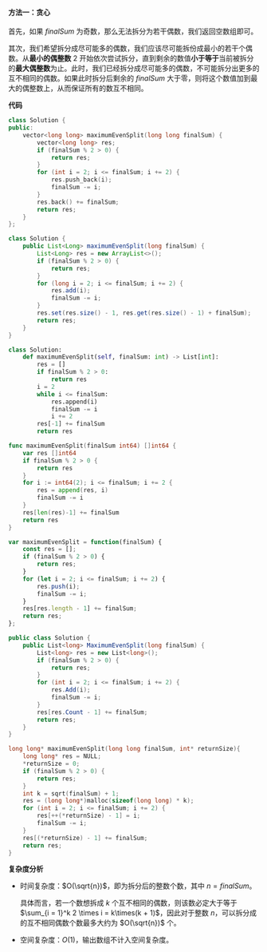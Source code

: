 #### 方法一：贪心

首先，如果 $\textit{finalSum}$ 为奇数，那么无法拆分为若干偶数，我们返回空数组即可。

其次，我们希望拆分成尽可能多的偶数，我们应该尽可能拆份成最小的若干个偶数。从**最小的偶整数** $2$ 开始依次尝试拆分，直到剩余的数值**小于等于**当前被拆分的**最大偶整数**为止。此时，我们已经拆分成尽可能多的偶数，不可能拆分出更多的互不相同的偶数。如果此时拆分后剩余的 $\textit{finalSum}$ 大于零，则将这个数值加到最大的偶整数上，从而保证所有的数互不相同。

**代码**

```C++ [sol1-C++]
class Solution {
public:
    vector<long long> maximumEvenSplit(long long finalSum) {
        vector<long long> res;
        if (finalSum % 2 > 0) {
            return res;
        }
        for (int i = 2; i <= finalSum; i += 2) {
            res.push_back(i);
            finalSum -= i;
        }
        res.back() += finalSum;
        return res;
    }
};
```

```Java [sol1-Java]
class Solution {
    public List<Long> maximumEvenSplit(long finalSum) {
        List<Long> res = new ArrayList<>();
        if (finalSum % 2 > 0) {
            return res;
        }
        for (long i = 2; i <= finalSum; i += 2) {
            res.add(i);
            finalSum -= i;
        }
        res.set(res.size() - 1, res.get(res.size() - 1) + finalSum);
        return res;
    }
}
```

```Python [sol1-Python3]
class Solution:
    def maximumEvenSplit(self, finalSum: int) -> List[int]:
        res = []
        if finalSum % 2 > 0:
            return res
        i = 2
        while i <= finalSum:
            res.append(i)
            finalSum -= i
            i += 2
        res[-1] += finalSum
        return res
```

```Go [sol1-Go]
func maximumEvenSplit(finalSum int64) []int64 {
    var res []int64
    if finalSum % 2 > 0 {
        return res
    }
    for i := int64(2); i <= finalSum; i += 2 {
        res = append(res, i)
        finalSum -= i
    }
    res[len(res)-1] += finalSum
    return res
}
```

```JavaScript [sol1-JavaScript]
var maximumEvenSplit = function(finalSum) {
    const res = [];
    if (finalSum % 2 > 0) {
        return res;
    }
    for (let i = 2; i <= finalSum; i += 2) {
        res.push(i);
        finalSum -= i;
    }
    res[res.length - 1] += finalSum;
    return res;
};
```

```C# [sol1-C#]
public class Solution {
    public List<long> MaximumEvenSplit(long finalSum) {
        List<long> res = new List<long>();
        if (finalSum % 2 > 0) {
            return res;
        }
        for (int i = 2; i <= finalSum; i += 2) {
            res.Add(i);
            finalSum -= i;
        }
        res[res.Count - 1] += finalSum;
        return res;
    }
}
```

```C [sol1-C]
long long* maximumEvenSplit(long long finalSum, int* returnSize){
    long long* res = NULL;
    *returnSize = 0;
    if (finalSum % 2 > 0) {
        return res;
    }
    int k = sqrt(finalSum) + 1;
    res = (long long*)malloc(sizeof(long long) * k);
    for (int i = 2; i <= finalSum; i += 2) {
        res[++(*returnSize) - 1] = i;
        finalSum -= i;
    }
    res[(*returnSize) - 1] += finalSum;
    return res;
}
```

**复杂度分析**

- 时间复杂度：$O(\sqrt{n})$，即为拆分后的整数个数，其中 $n = \textit{finalSum}$。

   具体而言，若一个数想拆成 $k$ 个互不相同的偶数，则该数必定大于等于 $\sum_{i = 1}^k 2 \times i = k\times(k + 1)$，因此对于整数 $n$，可以拆分成的互不相同偶数个数最多大约为 $O(\sqrt{n})$ 个。

- 空间复杂度：$O(1)$，输出数组不计入空间复杂度。